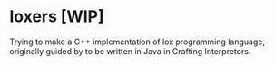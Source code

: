 # loxers [WIP]
Trying to make a C++ implementation of lox programming language, originally guided by to be written in Java in Crafting Interpretors.


